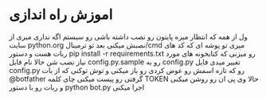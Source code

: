 # اموزش راه اندازی
ول از همه که انتظار میره پایتون رو نصب داشته باشی رو سیستم اگه نداری میری از سایت python.org نصبش میکنی
بعد تو ترمینال/cmd میری تو پوشه ای که کد های ربات هست و دستور pip install -r requirements.txt رو میزنی که کتابخونه های مورد نیاز نصب شن 
حالا نام فایل config.py.sample رو به config.py تغییر میدی 
فایل config.py رو که تازه اسمش رو عوض کردی رو باز میکنی و توش توکنی که از بات @botfather گرفتی رو پیست میکنی چای کلمه TOKEN 
حالا وی پی ان رو روشن میکنی
و ربات رو با دستور python bot.py اجرا میکنی